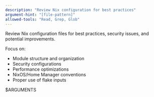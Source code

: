 ```yaml
---
description: "Review Nix configuration for best practices"
argument-hint: "[file-pattern]"
allowed-tools: "Read, Grep, Glob"
---
```

Review Nix configuration files for best practices, security issues, and potential improvements.

Focus on:
- Module structure and organization
- Security configurations
- Performance optimizations
- NixOS/Home Manager conventions
- Proper use of flake inputs

$ARGUMENTS
